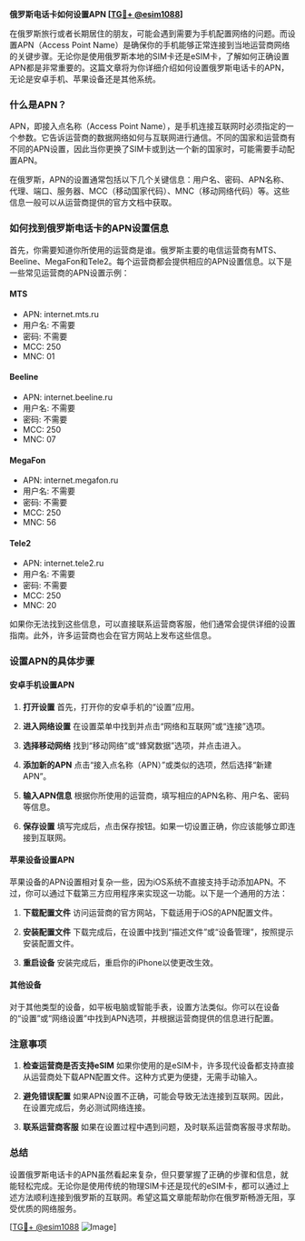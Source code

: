 **俄罗斯电话卡如何设置APN [[TG💪+ @esim1088](https://t.me/s/esim1088)]**

在俄罗斯旅行或者长期居住的朋友，可能会遇到需要为手机配置网络的问题。而设置APN（Access Point Name）是确保你的手机能够正常连接到当地运营商网络的关键步骤。无论你是使用俄罗斯本地的SIM卡还是eSIM卡，了解如何正确设置APN都是非常重要的。这篇文章将为你详细介绍如何设置俄罗斯电话卡的APN，无论是安卓手机、苹果设备还是其他系统。

### 什么是APN？

APN，即接入点名称（Access Point Name），是手机连接互联网时必须指定的一个参数。它告诉运营商的数据网络如何与互联网进行通信。不同的国家和运营商有不同的APN设置，因此当你更换了SIM卡或到达一个新的国家时，可能需要手动配置APN。

在俄罗斯，APN的设置通常包括以下几个关键信息：用户名、密码、APN名称、代理、端口、服务器、MCC（移动国家代码）、MNC（移动网络代码）等。这些信息一般可以从运营商提供的官方文档中获取。

### 如何找到俄罗斯电话卡的APN设置信息

首先，你需要知道你所使用的运营商是谁。俄罗斯主要的电信运营商有MTS、Beeline、MegaFon和Tele2。每个运营商都会提供相应的APN设置信息。以下是一些常见运营商的APN设置示例：

#### MTS
- APN: internet.mts.ru
- 用户名: 不需要
- 密码: 不需要
- MCC: 250
- MNC: 01

#### Beeline
- APN: internet.beeline.ru
- 用户名: 不需要
- 密码: 不需要
- MCC: 250
- MNC: 07

#### MegaFon
- APN: internet.megafon.ru
- 用户名: 不需要
- 密码: 不需要
- MCC: 250
- MNC: 56

#### Tele2
- APN: internet.tele2.ru
- 用户名: 不需要
- 密码: 不需要
- MCC: 250
- MNC: 20

如果你无法找到这些信息，可以直接联系运营商客服，他们通常会提供详细的设置指南。此外，许多运营商也会在官方网站上发布这些信息。

### 设置APN的具体步骤

#### 安卓手机设置APN

1. **打开设置**
   首先，打开你的安卓手机的“设置”应用。

2. **进入网络设置**
   在设置菜单中找到并点击“网络和互联网”或“连接”选项。

3. **选择移动网络**
   找到“移动网络”或“蜂窝数据”选项，并点击进入。

4. **添加新的APN**
   点击“接入点名称（APN）”或类似的选项，然后选择“新建APN”。

5. **输入APN信息**
   根据你所使用的运营商，填写相应的APN名称、用户名、密码等信息。

6. **保存设置**
   填写完成后，点击保存按钮。如果一切设置正确，你应该能够立即连接到互联网。

#### 苹果设备设置APN

苹果设备的APN设置相对复杂一些，因为iOS系统不直接支持手动添加APN。不过，你可以通过下载第三方应用程序来实现这一功能。以下是一个通用的方法：

1. **下载配置文件**
   访问运营商的官方网站，下载适用于iOS的APN配置文件。

2. **安装配置文件**
   下载完成后，在设置中找到“描述文件”或“设备管理”，按照提示安装配置文件。

3. **重启设备**
   安装完成后，重启你的iPhone以使更改生效。

#### 其他设备

对于其他类型的设备，如平板电脑或智能手表，设置方法类似。你可以在设备的“设置”或“网络设置”中找到APN选项，并根据运营商提供的信息进行配置。

### 注意事项

1. **检查运营商是否支持eSIM**
   如果你使用的是eSIM卡，许多现代设备都支持直接从运营商处下载APN配置文件。这种方式更为便捷，无需手动输入。

2. **避免错误配置**
   如果APN设置不正确，可能会导致无法连接到互联网。因此，在设置完成后，务必测试网络连接。

3. **联系运营商客服**
   如果在设置过程中遇到问题，及时联系运营商客服寻求帮助。

### 总结

设置俄罗斯电话卡的APN虽然看起来复杂，但只要掌握了正确的步骤和信息，就能轻松完成。无论你是使用传统的物理SIM卡还是现代的eSIM卡，都可以通过上述方法顺利连接到俄罗斯的互联网。希望这篇文章能帮助你在俄罗斯畅游无阻，享受优质的网络服务。

[[TG💪+ @esim1088](https://t.me/s/esim1088) ![Image](https://i.postimg.cc/4NQfJmqS/Snipaste-2025-05-13-00-14-12.png)]